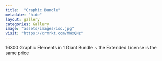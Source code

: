 ```yaml
---
title:  "Graphic Bundle"
metadate: "hide"
layout: gallery
categories: Gallery
image: "assets/images/iso.jpg"
visit: "https://crmrkt.com/MWxQNz"
---
```

16300 Graphic Elements in 1 Giant Bundle ~ the Extended License is the same price